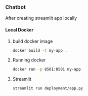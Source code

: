 ### Chatbot
After creating streamlit app locally

#### Local Docker 

1. build docker image
    ```bash
    docker build -t my-app .
    ```
2. Running docker
    ```bash
    docker run -p 8501:8501 my-app
    ```
3. Streamlit
    ```bash
    streamlit run deployment/app.py
    ```

